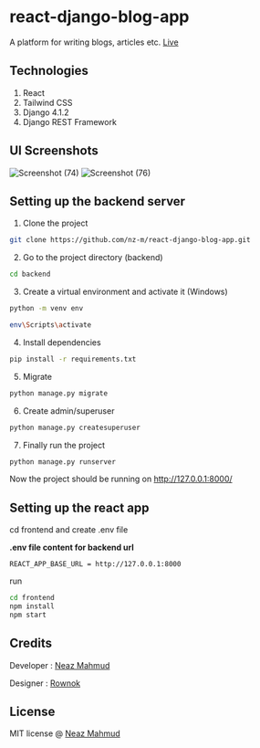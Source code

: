 # react-django-blog-app
A platform for writing blogs, articles etc.
[Live](https://bloghub-react.netlify.app/)

## Technologies
1. React
2. Tailwind CSS
3. Django 4.1.2
3. Django REST Framework

## UI Screenshots
![Screenshot (74)](https://user-images.githubusercontent.com/87283264/197416494-0904c09f-631e-4d62-80d4-8fee654b3954.png)
![Screenshot (76)](https://user-images.githubusercontent.com/87283264/197416771-42d33484-241b-47ea-b979-ff389bcd8ec4.png)



## Setting up the backend server
1. Clone the project
```bash
git clone https://github.com/nz-m/react-django-blog-app.git
```
2. Go to the project directory (backend)
```bash
cd backend
```
3. Create a virtual environment and activate it (Windows)
```bash
python -m venv env
```
```bash
env\Scripts\activate
```
4. Install dependencies
```bash
pip install -r requirements.txt
```
5. Migrate
```bash
python manage.py migrate
```
6. Create admin/superuser
```bash
python manage.py createsuperuser
```
7. Finally run the project
```bash
python manage.py runserver
```
Now the project should be running on http://127.0.0.1:8000/

## Setting up the react app


cd frontend and create .env file

**.env file content for backend url**
```
REACT_APP_BASE_URL = http://127.0.0.1:8000
```
run
```bash
cd frontend
npm install
npm start
```

## Credits
Developer : [Neaz Mahmud](https://github.com/nz-m)

Designer : [Rownok](https://github.com/rownokmahbub)

## License
MIT license @ [Neaz Mahmud](https://github.com/nz-m/react-django-blog-app/blob/main/LICENSE)

